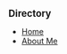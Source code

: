 <!-- docs/_sidebar.md -->

<big><strong>Directory</strong></big>

  * [Home](/)
  * [About Me](aboutMe.md)